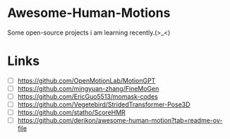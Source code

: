 # Awesome-Human-Motions

Some open-source projects i am learning recently.(>_<)


# Links

 - [ ] https://github.com/OpenMotionLab/MotionGPT
 - [ ] https://github.com/mingyuan-zhang/FineMoGen
 - [ ] https://github.com/EricGuo5513/momask-codes
 - [ ] https://github.com/Vegetebird/StridedTransformer-Pose3D
 - [ ] https://github.com/statho/ScoreHMR
 - [ ] https://github.com/derikon/awesome-human-motion?tab=readme-ov-file
